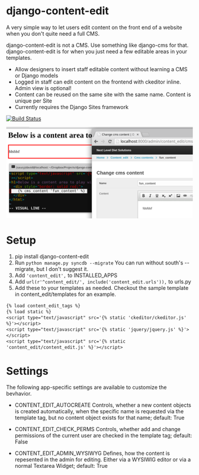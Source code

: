 django-content-edit
===================

A very simple way to let users edit content on the front end of a website when you don't quite need a full CMS.

django-content-edit is not a CMS. Use something like django-cms for that. django-content-edit is for when you 
just need a few editable areas in your templates.

- Allow designers to insert staff editable content without learning a CMS or Django models
- Logged in staff can edit content on the frontend with ckeditor inline. Admin view is optional!
- Content can be reused on the same site with the same name. Content is unique per Site
- Currently requires the Django Sites framework

[![Build Status](https://travis-ci.org/burke-software/django-content-edit.png?branch=master)](https://travis-ci.org/burke-software/django-content-edit)

![ScreenShot](/images/screen.png)

# Setup

1. pip install django-content-edit
1. Run `python manage.py syncdb --migrate` You can run without south's --migrate, but I don't suggest it.
1. Add `'content_edit',` to INSTALLED_APPS
1. Add `url(r'^content_edit/', include('content_edit.urls')),` to urls.py
1. Add these to your templates as needed. Checkout the sample template in content_edit/templates for an example.

```
{% load content_edit_tags %}
{% load static %}
<script type="text/javascript" src='{% static 'ckeditor/ckeditor.js' %}'></script>
<script type="text/javascript" src='{% static 'jquery/jquery.js' %}'></script>
<script type="text/javascript" src='{% static 'content_edit/content_edit.js' %}'></script>
```

# Settings

The following app-specific settings are available to customize the bevhavior.

- CONTENT_EDIT_AUTOCREATE
Controls, whether a new content objects is created automatically, when the specific name is requested via the template tag, but no content object exists for that name; default: True

- CONTENT_EDIT_CHECK_PERMS
Controls, whether add and change permissions of the current user are checked in the template tag; default: False

- CONTENT_EDIT_ADMIN_WYSIWYG
Defines, how the content is repesented in the admin for editing. Either via a WYSIWIG editor or via a normal Textarea Widget; default: True